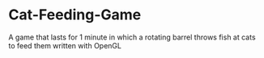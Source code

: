 # Cat-Feeding-Game
A game that lasts for 1 minute in which a rotating barrel throws fish at cats to feed them written with OpenGL

